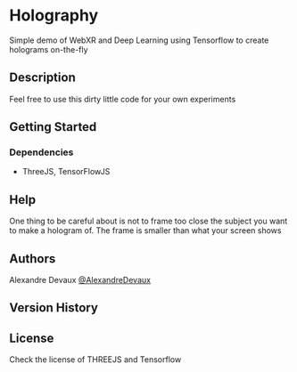 # Holography

Simple demo of WebXR and Deep Learning using Tensorflow to create holograms on-the-fly

## Description

Feel free to use this dirty little code for your own experiments

## Getting Started

### Dependencies

* ThreeJS, TensorFlowJS


## Help

One thing to be careful about is not to frame too close the subject you want to make a hologram of. The frame is smaller than what your screen shows

## Authors

Alexandre Devaux 
[@AlexandreDevaux](https://twitter.com/AlexandreDevaux)

## Version History



## License

Check the license of THREEJS and Tensorflow

